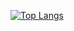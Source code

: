 [![Top Langs](https://github-readme-stats.vercel.app/api/top-langs/?username=pyrybjork&layout=compact)](https://github.com/anuraghazra/github-readme-stats)
